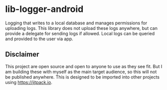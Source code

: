 # lib-logger-android

Logging that writes to a local database and manages permissions for uploading logs.
This library does not upload these logs anywhere, but can provide a delegate for sending logs
if allowed.
Local logs can be queried and provided to the user via app.

## Disclaimer

This project are open source and open to anyone to use as they see fit.
But I am building these with myself as the main target audience,
so this will not be published anywhere.
This is designed to be imported into other projects using https://jitpack.io.